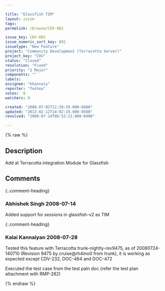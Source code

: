 ```yaml
---

title: "Glassfish TIM"
layout: issue
tags: 
permalink: /browse/CDV-802

issue_key: CDV-802
issue_numeric_sort_key: 802
issuetype: "New Feature"
project: "Community Development (Terracotta Server)"
project_key: "CDV"
status: "Closed"
resolution: "Fixed"
priority: "2 Major"
components: ""
labels: 
assignee: "kkannaiy"
reporter: "foshea"
votes:  0
watchers: 0

created: "2008-07-02T12:39:39.000-0400"
updated: "2013-02-12T14:02:19.000-0500"
resolved: "2008-07-14T06:52:22.000-0400"

---
```




{% raw %}



## Description

<div markdown="1" class="description">

Add at Terracotta integration Module for Glassfish

</div>

## Comments


{:.comment-heading}
### **Abhishek Singh** <span class="date">2008-07-14</span>

<div markdown="1" class="comment">

Added support for sessions in glassfish-v2 as TIM 

</div>


{:.comment-heading}
### **Kalai Kannaiyan** <span class="date">2008-07-28</span>

<div markdown="1" class="comment">

Tested this feature with Terracotta trunk-nightly-rev9475, as of 20080724-140710 (Revision 9475 by cruise@rh4mo0 from trunk), it is working as expected except CDV-232, DOC-464 and DOC-472

Executed the test case from the test paln doc (refer the test plan attachment with RMP-282)

</div>



{% endraw %}
